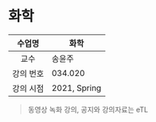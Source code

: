 화학
========

수업명 | 화학
:-----:|----
교수 | 송윤주
강의 번호 | 034.020
강의 시점 | 2021, Spring

> 동영상 녹화 강의, 공지와 강의자료는 eTL
